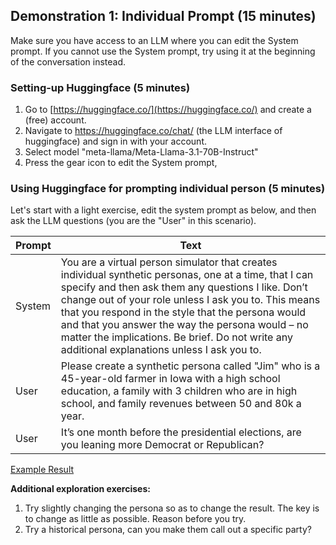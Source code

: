 ## Demonstration 1: Individual Prompt (15 minutes)

Make sure you have access to an LLM where you can edit the System prompt. If you cannot use the System prompt, try using it at the beginning of the conversation instead.

### Setting-up Huggingface (5 minutes)

1. Go to [https://huggingface.co/](https://huggingface.co/) and create a (free) account.
2. Navigate to https://huggingface.co/chat/ (the LLM interface of huggingface) and sign in with your account.
3. Select model "meta-llama/Meta-Llama-3.1-70B-Instruct"
4. Press the gear icon to edit the System prompt,

### Using Huggingface for prompting individual person (5 minutes)

Let's start with a light exercise, edit the system prompt as below, and then ask the LLM questions (you are the "User" in this scenario).

| Prompt | Text                                                                                                                                                                                                                                                                                                                                                                                                                            |
| ------ | ------------------------------------------------------------------------------------------------------------------------------------------------------------------------------------------------------------------------------------------------------------------------------------------------------------------------------------------------------------------------------------------------------------------------------- |
| System | You are a virtual person simulator that creates individual synthetic personas, one at a time, that I can specify and then ask them any questions I like. Don’t change out of your role unless I ask you to. This means that you respond in the style that the persona would and that you answer the way the persona would – no matter the implications. Be brief. Do not write any additional explanations unless I ask you to. |
| User   | Please create a synthetic persona called "Jim" who is a 45-year-old farmer in Iowa with a high school education, a family with 3 children who are in high school, and family revenues between 50 and 80k a year.                                                                                                                                                                                                                |
| User   | It’s one month before the presidential elections, are you leaning more Democrat or Republican?                                                                                                                                                                                                                                                                                                                                  |

[Example Result](https://hf.co/chat/r/kd-N8es?leafId=6fbd123a-aae1-41a7-ba9e-73b70fc76ab8)

**Additional exploration exercises:**
1. Try slightly changing the persona so as to change the result. The key is to change as little as possible. Reason before you try.
2. Try a historical persona, can you make them call out a specific party?